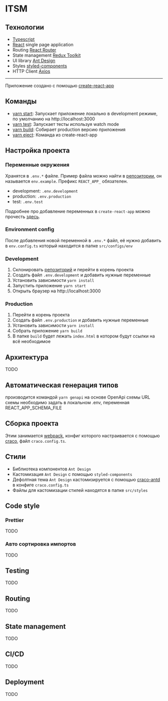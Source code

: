 # ITSM

## Технологии
- [Typescript](https://www.typescriptlang.org/)
- [React](https://reactjs.org/) single page application
- Routing [React Router](https://reactrouter.com/docs/en/v6)
- State management [Redux Toolkit](https://redux-toolkit.js.org/)
- UI library [Ant Design](https://ant.design/)
- Styles [styled-components](https://styled-components.com/)
- HTTP Client [Axios](https://axios-http.com/docs/intro)

---
Приложение создано с помощью [create-react-app](https://github.com/facebook/create-react-app)

## Команды
- [yarn start](https://create-react-app.dev/docs/getting-started/#npm-start-or-yarn-start): Запускает приложение локально в development режиме, по умолчанию на http://localhost:3000
- [yarn test](https://create-react-app.dev/docs/getting-started/#npm-test-or-yarn-test): Запускает тесты используя watch mode
- [yarn build](https://create-react-app.dev/docs/production-build/): Собирает production версию приложения
- [yarn eject](https://create-react-app.dev/docs/available-scripts/#npm-run-eject): Команда из create-react-app

## Настройка проекта

### Переменные окружения
Хранятся в `.env.*` файле. Пример файла можно найти в [репозитории](https://gitlab.benovate.ru/obermeister/itsm/frontend), он называется `env.example`. Префикс `REACT_APP_` обязателен.

- development: `.env.development`
- production: `.env.production`
- test: `.env.test`

Подробнее про добавление переменных в `create-react-app` можно прочесть [здесь](https://create-react-app.dev/docs/adding-custom-environment-variables).

### Environment config
После добавления новой переменной в `.env.*` файл, её нужно добавить в `env.config.ts` который находится в папке `src/configs/env`

### Development
1. Склонировать [репозиторий](https://gitlab.benovate.ru/obermeister/itsm/frontend) и перейти в корень проекта
2. Создать файл `.env.development` и добавить нужные переменные
3. Установить зависимости `yarn install`
4. Запустить приложение `yarn start`
5. Открыть браузер на http://localhost:3000

### Production
1. Перейти в корень проекта
2. Создать файл `.env.production` и добавить нужные переменные
3. Установить зависимости `yarn install`
4. Собрать приложение `yarn build`
5. В папке `build` будет лежать `index.html` в котором будут ссылки на всё необходимое 

## Архитектура

TODO

## Автоматическая генерация типов
производится командой `yarn genapi` на основе OpenApi схемы
URL схемы необходимо задать в локальном .env, переменная REACT_APP_SCHEMA_FILE

## Сборка проекта
Этим занимается [webpack](https://webpack.js.org/), конфиг которого настраивается с помощью [craco](https://www.npmjs.com/package/@craco/craco), файл `craco.config.ts`.

## Стили
- Библиотека компонентов `Ant Design`
- Кастомизация `Ant Design` с помощью `styled-components`
- Дефолтная тема `Ant Design` кастомизируется с помощью [craco-antd](https://www.npmjs.com/package/craco-antd) в конфиге `craco.config.ts`
- Файлы для кастомизации стилей находятся в папке `src/styles`

## Code style
### Prettier
TODO

### Авто сортировка импортов
TODO

## Testing
TODO

## Routing
TODO

## State management
TODO

## CI/CD
TODO

## Deployment
TODO

